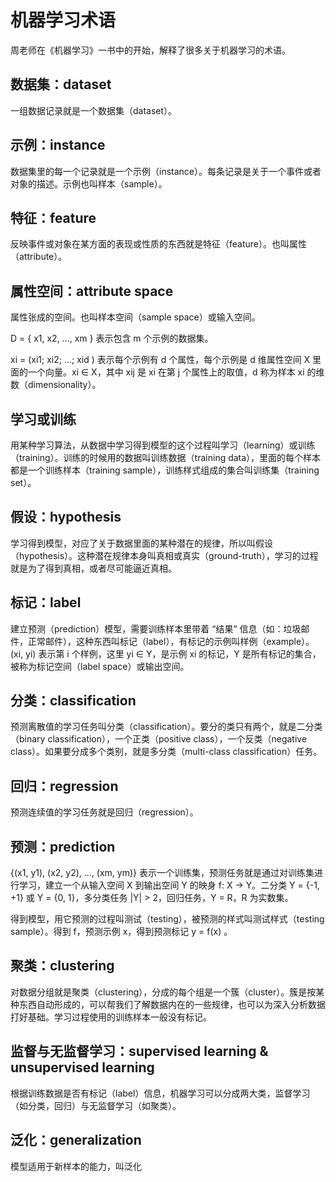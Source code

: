 # 机器学习术语

周老师在《机器学习》一书中的开始，解释了很多关于机器学习的术语。

## 数据集：dataset

一组数据记录就是一个数据集（dataset）。

## 示例：instance

数据集里的每一个记录就是一个示例（instance）。每条记录是关于一个事件或者对象的描述。示例也叫样本（sample）。

## 特征：feature

反映事件或对象在某方面的表现或性质的东西就是特征（feature）。也叫属性（attribute）。

## 属性空间：attribute space

属性张成的空间。也叫样本空间（sample space）或输入空间。

D = { x1, x2, ..., xm }
表示包含 m 个示例的数据集。

xi = (xi1; xi2; ...; xid )
表示每个示例有 d 个属性，每个示例是 d 维属性空间 X 里面的一个向量。xi ∈ X，其中 xij 是 xi 在第 j 个属性上的取值，d 称为样本 xi 的维数（dimensionality）。

## 学习或训练

用某种学习算法，从数据中学习得到模型的这个过程叫学习（learning）或训练（training）。训练的时候用的数据叫训练数据（training data），里面的每个样本都是一个训练样本（training sample），训练样式组成的集合叫训练集（training set）。

## 假设：hypothesis

学习得到模型，对应了关于数据里面的某种潜在的规律，所以叫假设（hypothesis）。这种潜在规律本身叫真相或真实（ground-truth），学习的过程就是为了得到真相，或者尽可能逼近真相。

## 标记：label

建立预测（prediction）模型，需要训练样本里带着 “结果” 信息（如：垃圾邮件，正常邮件），这种东西叫标记（label），有标记的示例叫样例（example）。(xi, yi) 表示第 i 个样例，这里 yi ∈ Y，是示例 xi 的标记，Y 是所有标记的集合，被称为标记空间（label space）或输出空间。

## 分类：classification

预测离散值的学习任务叫分类（classification）。要分的类只有两个，就是二分类（binary classification），一个正类（positive class），一个反类（negative class）。如果要分成多个类别，就是多分类（multi-class classification）任务。

## 回归：regression

预测连续值的学习任务就是回归（regression）。

## 预测：prediction

{(x1, y1), (x2, y2), ..., (xm, ym)}  表示一个训练集，预测任务就是通过对训练集进行学习，建立一个从输入空间 X 到输出空间 Y 的映身 f: X → Y。二分类 Y = {-1, +1} 或 Y = {0, 1}，多分类任务 |Y| > 2，回归任务，Y = R，R 为实数集。

得到模型，用它预测的过程叫测试（testing），被预测的样式叫测试样式（testing sample）。得到 f，预测示例 x，得到预测标记 y = f(x) 。

## 聚类：clustering

对数据分组就是聚类（clustering），分成的每个组是一个簇（cluster）。簇是按某种东西自动形成的，可以帮我们了解数据内在的一些规律，也可以为深入分析数据打好基础。学习过程使用的训练样本一般没有标记。

## 监督与无监督学习：supervised learning & unsupervised learning

根据训练数据是否有标记（label）信息，机器学习可以分成两大类，监督学习（如分类，回归）与无监督学习（如聚类）。

## 泛化：generalization

模型适用于新样本的能力，叫泛化